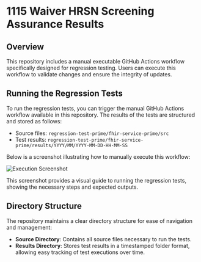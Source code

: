 # 1115 Waiver HRSN Screening Assurance Results

## Overview
This repository includes a manual executable GitHub Actions workflow specifically designed for regression testing. Users can execute this workflow to validate changes and ensure the integrity of updates.

## Running the Regression Tests
To run the regression tests, you can trigger the manual GitHub Actions workflow available in this repository. The results of the tests are structured and stored as follows:

- Source files: `regression-test-prime/fhir-service-prime/src`
- Test results: `regression-test-prime/fhir-service-prime/results/YYYY/MM/YYYY-MM-DD-HH-MM-SS`

Below is a screenshot illustrating how to manually execute this workflow:

![Execution Screenshot](regression-test-prime/fhir-service-prime/docs/images/regression-test-screenshot.png)

This screenshot provides a visual guide to running the regression tests, showing the necessary steps and expected outputs.

## Directory Structure
The repository maintains a clear directory structure for ease of navigation and management:
- **Source Directory**: Contains all source files necessary to run the tests.
- **Results Directory**: Stores test results in a timestamped folder format, allowing easy tracking of test executions over time.
